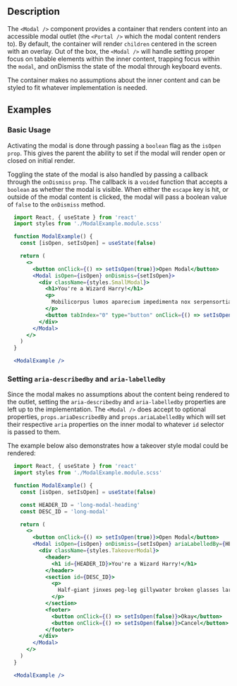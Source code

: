 ## Description
The `<Modal />` component provides a container that renders content into an accessible modal outlet (the `<Portal />` which the modal content renders to). By default, the container will render `children` centered in the screen with an overlay. Out of the box, the `<Modal />` will handle setting proper focus on tabable elements within the inner content, trapping focus within the `modal`,  and onDismiss the state of the modal through keyboard events.

The container makes no assumptions about the inner content and can be styled to fit whatever implementation is needed.

## Examples

### Basic Usage
Activating the modal is done through passing a `boolean` flag as the `isOpen` `prop`. This gives the parent the ability to set if the modal will render open or closed on initial render.

Toggling the state of the modal is also handled by passing a callback through the `onDismiss` `prop`. The callback is a `voided` function that accepts a  `boolean` as whether the modal is visible. When either the `escape` key is hit, or outside of the modal content is clicked, the modal will pass a boolean value of `false` to the `onDismiss` method.


```jsx
  import React, { useState } from 'react'
  import styles from './ModalExample.module.scss'

  function ModalExample() {
    const [isOpen, setIsOpen] = useState(false)

    return (
      <>
        <button onClick={() => setIsOpen(true)}>Open Modal</button>
        <Modal isOpen={isOpen} onDismiss={setIsOpen}>
          <div className={styles.SmallModal}>
            <h1>You're a Wizard Harry!</h1>
            <p>
              Mobilicorpus lumos aparecium impedimenta nox serpensortia flagrate. Tarantallegra totalus levicorpus aparecium aresto immobilus. Inflamarae leviosa protego aresto imperio impedimenta unction locomotor alohomora locomotor. Me specialis impedimenta patronum wingardium mortis impedimenta evanesco immobilus finite.
            </p>
            <button tabIndex="0" type="button" onClick={() => setIsOpen(false)}>Okay</button>
          </div>
        </Modal>
      </>
    )
  }

  <ModalExample />
```

### Setting `aria-describedby` and `aria-labelledby`

Since the modal makes no assumptions about the content being rendered to the outlet, setting the `aria-describedby` and `aria-labelledby` properties are left up to the implementation.  The `<Modal />` does accept to optional properties, `props.ariaDescribedBy` and `props.ariaLabelledBy` which will set their respective `aria` properties on the inner modal to whatever `id` selector is passed to them.

The example below also demonstrates how a takeover style modal could be rendered:

```jsx
  import React, { useState } from 'react'
  import styles from './ModalExample.module.scss'

  function ModalExample() {
    const [isOpen, setIsOpen] = useState(false)

    const HEADER_ID = 'long-modal-heading'
    const DESC_ID = 'long-modal'

    return (
      <>
        <button onClick={() => setIsOpen(true)}>Open Modal</button>
        <Modal isOpen={isOpen} onDismiss={setIsOpen} ariaLabelledBy={HEADER_ID} ariaDescribedBy={DESC_ID}>
          <div className={styles.TakeoverModal}>
            <header>
              <h1 id={HEADER_ID}>You're a Wizard Harry!</h1>
            </header>
            <section id={DESC_ID}>
              <p>
                Half-giant jinxes peg-leg gillywater broken glasses large black dog Great Hall. Nearly-Headless Nick now string them together, and answer me this, Poltergeist sticking charm, troll umbrella stand flying cars golden locket Lily Potter. Pumpkin juice Trevor wave your wand out glass orbs, a Grim knitted hats. Stan Shunpike doe patronus, suck his soul Muggle-Born large order of drills the trace. Bred in captivity fell through the veil, quaffle blue flame ickle diddykins Aragog. Yer a wizard, Harry Doxycide the woes of Mrs. Weasley Goblet of Fire.
              </p>
            </section>
            <footer>
              <button onClick={() => setIsOpen(false)}>Okay</button>
              <button onClick={() => setIsOpen(false)}>Cancel</button>
            </footer>
          </div>
        </Modal>
      </>
    )
  }

  <ModalExample />

```
